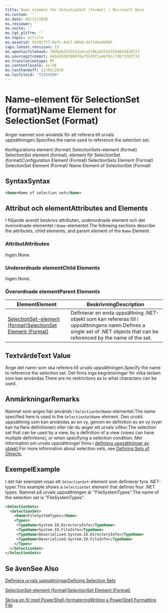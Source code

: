 ```yaml
---
title: Namn element för SelectionSet (format) | Microsoft Docs
ms.custom: ''
ms.date: 09/13/2016
ms.reviewer: ''
ms.suite: ''
ms.tgt_pltfrm: ''
ms.topic: article
ms.assetid: 914917f7-0efc-4d1f-88bd-de714bedd98f
caps.latest.revision: 15
ms.openlocfilehash: 29dbdbd335511e4ca2706a625541554825838f23
ms.sourcegitcommit: debd2b38fb8070a7357bf1a4bf9cc736f3702f31
ms.translationtype: MT
ms.contentlocale: sv-SE
ms.lasthandoff: 12/05/2019
ms.locfileid: "72354294"
---
```

# <a name="name-element-for-selectionset-format"></a><span data-ttu-id="77570-102">Name-element för SelectionSet (format)</span><span class="sxs-lookup"><span data-stu-id="77570-102">Name Element for SelectionSet (Format)</span></span>

<span data-ttu-id="77570-103">Anger namnet som används för att referera till urvals uppsättningen.</span><span class="sxs-lookup"><span data-stu-id="77570-103">Specifies the name used to reference the selection set.</span></span>

<span data-ttu-id="77570-104">Konfigurations element (format) SelectionSets-element (format) SelectionSet element (format), element för SelectionSet (format)</span><span class="sxs-lookup"><span data-stu-id="77570-104">Configuration Element (Format) SelectionSets Element (Format) SelectionSet Element (Format) Name Element of SelectionSet (Format)</span></span>

## <a name="syntax"></a><span data-ttu-id="77570-105">Syntax</span><span class="sxs-lookup"><span data-stu-id="77570-105">Syntax</span></span>

```xml
<Name>Name of selection set</Name>
```

## <a name="attributes-and-elements"></a><span data-ttu-id="77570-106">Attribut och element</span><span class="sxs-lookup"><span data-stu-id="77570-106">Attributes and Elements</span></span>

<span data-ttu-id="77570-107">I följande avsnitt beskrivs attributen, underordnade element och det överordnade elementet i `Name`-elementet.</span><span class="sxs-lookup"><span data-stu-id="77570-107">The following sections describe the attributes, child elements, and parent element of the `Name` Element.</span></span>

### <a name="attributes"></a><span data-ttu-id="77570-108">Attribut</span><span class="sxs-lookup"><span data-stu-id="77570-108">Attributes</span></span>

<span data-ttu-id="77570-109">Ingen.</span><span class="sxs-lookup"><span data-stu-id="77570-109">None.</span></span>

### <a name="child-elements"></a><span data-ttu-id="77570-110">Underordnade element</span><span class="sxs-lookup"><span data-stu-id="77570-110">Child Elements</span></span>

<span data-ttu-id="77570-111">Ingen.</span><span class="sxs-lookup"><span data-stu-id="77570-111">None.</span></span>

### <a name="parent-elements"></a><span data-ttu-id="77570-112">Överordnade element</span><span class="sxs-lookup"><span data-stu-id="77570-112">Parent Elements</span></span>

|<span data-ttu-id="77570-113">Element</span><span class="sxs-lookup"><span data-stu-id="77570-113">Element</span></span>|<span data-ttu-id="77570-114">Beskrivning</span><span class="sxs-lookup"><span data-stu-id="77570-114">Description</span></span>|
|-------------|-----------------|
|[<span data-ttu-id="77570-115">SelectionSet-element (format)</span><span class="sxs-lookup"><span data-stu-id="77570-115">SelectionSet Element (Format)</span></span>](./selectionset-element-format.md)|<span data-ttu-id="77570-116">Definierar en enda uppsättning .NET-objekt som kan refereras till i uppsättningens namn.</span><span class="sxs-lookup"><span data-stu-id="77570-116">Defines a single set of .NET objects that can be referenced by the name of the set.</span></span>|

## <a name="text-value"></a><span data-ttu-id="77570-117">Textvärde</span><span class="sxs-lookup"><span data-stu-id="77570-117">Text Value</span></span>

<span data-ttu-id="77570-118">Ange det namn som ska referera till urvals uppsättningen.</span><span class="sxs-lookup"><span data-stu-id="77570-118">Specify the name to reference the selection set.</span></span> <span data-ttu-id="77570-119">Det finns inga begränsningar för vilka tecken som kan användas.</span><span class="sxs-lookup"><span data-stu-id="77570-119">There are no restrictions as to what characters can be used.</span></span>

## <a name="remarks"></a><span data-ttu-id="77570-120">Anmärkningar</span><span class="sxs-lookup"><span data-stu-id="77570-120">Remarks</span></span>

<span data-ttu-id="77570-121">Namnet som anges här används i `SelectionSetName`-elementet.</span><span class="sxs-lookup"><span data-stu-id="77570-121">The name specified here is used in the `SelectionSetName` element.</span></span> <span data-ttu-id="77570-122">Den urvals uppsättning som kan användas av en vy, genom en definition av en vy (vyer kan ha flera definitioner) eller när du anger ett urvals villkor.</span><span class="sxs-lookup"><span data-stu-id="77570-122">The selection set that can be used by a view, by a definition of a view (views can have multiple definitions), or when specifying a selection condition.</span></span> <span data-ttu-id="77570-123">Mer information om urvals uppsättningar finns i [definiera uppsättningar av objekt](./defining-selection-sets.md).</span><span class="sxs-lookup"><span data-stu-id="77570-123">For more information about selection sets, see [Defining Sets of Objects](./defining-selection-sets.md).</span></span>

## <a name="example"></a><span data-ttu-id="77570-124">Exempel</span><span class="sxs-lookup"><span data-stu-id="77570-124">Example</span></span>

<span data-ttu-id="77570-125">I det här exemplet visas ett `SelectionSet`-element som definierar fyra .NET-typer.</span><span class="sxs-lookup"><span data-stu-id="77570-125">This example shows a `SelectionSet` element that defines four .NET types.</span></span> <span data-ttu-id="77570-126">Namnet på urvals uppsättningen är "FileSystemTypes".</span><span class="sxs-lookup"><span data-stu-id="77570-126">The name of the selection set is "FileSystemTypes".</span></span>

```xml
<SelectionSets>
  <SelectionSet>
    <Name>FileSystemTypes</Name>
    <Types>
     <TypeName>System.IO.DirectoryInfo</TypeName>
     <TypeName>System.IO.FileInfo</TypeName>
     <TypeName>Deserialized.System.IO.DirectoryInfo</TypeName>
     <TypeName>Deserialized.System.IO.FileInfo</TypeName>
    </Types>
  </SelectionSet>
</SelectionSets>
```

## <a name="see-also"></a><span data-ttu-id="77570-127">Se även</span><span class="sxs-lookup"><span data-stu-id="77570-127">See Also</span></span>

[<span data-ttu-id="77570-128">Definiera urvals uppsättningar</span><span class="sxs-lookup"><span data-stu-id="77570-128">Defining Selection Sets</span></span>](./defining-selection-sets.md)

[<span data-ttu-id="77570-129">SelectionSet-element (format)</span><span class="sxs-lookup"><span data-stu-id="77570-129">SelectionSet Element (Format)</span></span>](./selectionset-element-format.md)

[<span data-ttu-id="77570-130">Skriva en fil med PowerShell-formatering</span><span class="sxs-lookup"><span data-stu-id="77570-130">Writing a PowerShell Formatting File</span></span>](./writing-a-powershell-formatting-file.md)
